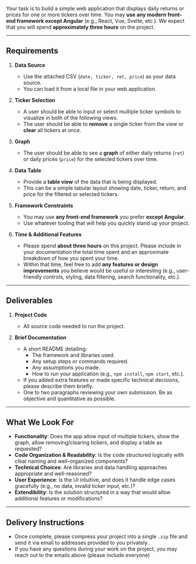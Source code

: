 
Your task is to build a simple web application that displays daily returns or prices for one or more tickers over time. You may **use any modern front-end framework except Angular** (e.g., React, Vue, Svelte, etc.). We expect that you will spend **approximately three hours** on the project. 

---

## Requirements

1. **Data Source**  
   - Use the attached CSV (`date, ticker, ret, price`) as your data source.  
   - You can load it from a local file in your web application.

2. **Ticker Selection**
   - A user should be able to input or select multiple ticker symbols to visualize in both of the following views.
   - The user should be able to **remove** a single ticker from the view or **clear** all tickers at once.

3. **Graph**
   - The user should be able to see a **graph** of either daily returns (`ret`) or daily prices (`price`) for the selected tickers over time.  

4. **Data Table**  
   - Provide a **table view** of the data that is being displayed.  
   - This can be a simple tabular layout showing date, ticker, return, and price for the filtered or selected tickers.

5. **Framework Constraints**  
   - You may use **any front-end framework** you prefer **except Angular**.  
   - Use whatever tooling that will help you quickly stand up your project.

6. **Time & Additional Features**  
   - Please spend **about three hours** on this project. Please include in your documentation the total time spent and an approximate breakdown of how you spent your time. 
   - Within that time, feel free to add **any features or design improvements** you believe would be useful or interesting (e.g., user-friendly controls, styling, data filtering, search functionality, etc.).  

---

## Deliverables

1. **Project Code**  
   - All source code needed to run the project.

2. **Brief Documentation**  
   - A short README detailing:
     - The framework and libraries used.
     - Any setup steps or commands required.
     - Any assumptions you made.
     - How to run your application (e.g., `npm install`, `npm start`, etc.).
   - If you added extra features or made specific technical decisions, please describe them briefly.
   - One to two paragraphs reviewing your own submission. Be as objective and quantitative as possible.

---

## What We Look For

- **Functionality**: Does the app allow input of multiple tickers, show the graph, allow removing/clearing tickers, and display a table as requested?
- **Code Organization & Readability**: Is the code structured logically with clear naming and well-organized components?
- **Technical Choices**: Are libraries and data handling approaches appropriate and well-reasoned?
- **User Experience**: Is the UI intuitive, and does it handle edge cases gracefully (e.g., no data, invalid ticker input, etc.)?
- **Extendibility**: Is the solution structured in a way that would allow additional features or modifications?

---

## Delivery Instructions
   - Once complete, please compress your project into a single `.zip` file and send it via email to addresses provided to you privately.
   - If you have any questions during your work on the project, you may reach out to the emails above (please include everyone)
